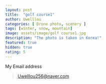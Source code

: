```yaml
---
layout: post
title:  "golf course1"
author: Uwelllou
categories: [ Drone photo, scenery ]
tags: [winter, snow, mountain]
image: assets/image/golf course1.jpg
description: "The photo is taken in Korea!"
featured: true
hidden: true
rating: 5
---
```







My Email address

> Uwelllou256@naver.com